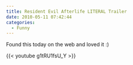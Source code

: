 ```yaml
---
title: Resident Evil Afterlife LITERAL Trailer
date: 2010-05-11 07:42:44
categories:
  - Funny
---
```


Found this today on the web and loved it :)<!--more-->

{{< youtube g1tRU1fsU_Y >}}
